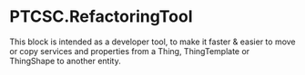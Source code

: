 # PTCSC.RefactoringTool
This block is intended as a developer tool, to make it faster &amp; easier to move or copy services and properties from a Thing, ThingTemplate or ThingShape to another entity.
